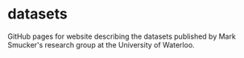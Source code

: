 # datasets
GitHub pages for website describing the datasets published by Mark Smucker's research group at the University of Waterloo.
